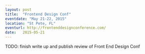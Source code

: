 ```yaml
---
layout: post
title:  "Frontend Design Conf"
eventdate: "May 21-22, 2015"
location: "St Pete, FL"
eventurl: http://frontenddesignconference.com/
date:   2015-05-21
---
```

TODO: finish write up and publish review of Front End Design Conf

